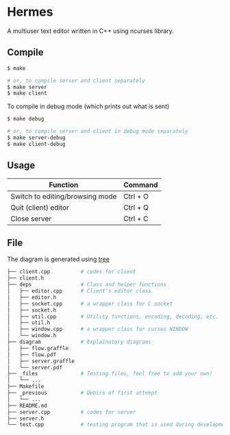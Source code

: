 Hermes
===

A multiuser text editor written in C++ using ncurses library.

## Compile

```bash
$ make

# or, to compile server and client separately
$ make server
$ make client
```

To compile in debug mode (which prints out what is sent)
```bash
$ make debug

# or, to compile server and client in debug mode separately
$ make server-debug
$ make client-debug
```

## Usage
| Function                        | Command  |
| ------------------------------- |----------|
| Switch to editing/browsing mode | Ctrl + O |
| Quit (client) editor            | Ctrl + Q |
| Close server                    | Ctrl + C |

## File
The diagram is generated using [tree](https://en.wikipedia.org/wiki/Tree_(Unix))

```bash
├── client.cpp          # codes for client
├── client.h
├── deps                # Class and helper functions
│   ├── editor.cpp      # Client's editor class
│   ├── editor.h
│   ├── socket.cpp      # a wrapper class for C socket
│   ├── socket.h
│   ├── util.cpp        # Utility functions, encoding, decoding, etc.
│   ├── util.h
│   ├── window.cpp      # a wrapper class for curses WINDOW
│   └── window.h
├── diagram             # Explainatory diagrams
│   ├── flow.graffle
│   ├── flow.pdf
│   ├── server.graffle
│   └── server.pdf
├── _files              # Testing files, feel free to add your own!
│   └── ...
├── Makefile
├── _previous           # Debirs of first attempt
│   └── ...
├── README.md
├── server.cpp          # codes for server
├── server.h
└── test.cpp            # testing program that is used during development stage
```
